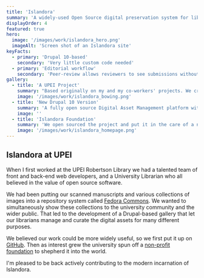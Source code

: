 ```yaml
---
title: 'Islandora'
summary: 'A widely-used Open Source digital preservation system for libraries, museums and galleries'
displayOrder: 4
featured: true
hero:
  image: '/images/work/islandora_hero.png'
  imageAlt: 'Screen shot of an Islandora site'
keyFacts:
  - primary: 'Drupal 10-based'
    secondary: 'Very little custom code needed'
  - primary: 'Editorial workflow'
    secondary: 'Peer-review allows reviewers to see submissions without seeing the authors.'
gallery:
  - title: 'A UPEI Project'
    summary: "Based originally on my and my co-workers' projects. We created a simple Drupal-based front end for our preservation efforts, and open sourced it. It caught on and is now a world-wide project."
    image: '/images/work/islandora_bowing.png'
  - title: 'New Drupal 10 Version'
    summary: 'A fully open source Digital Asset Management platform with user-configurable workflows and a microservies-based Architecture.'
    image: ''
  - title: 'Islandora Foundation'
    summary: 'We open sourced the project and put it in the care of a non-profit organization that runs events and governs the community.'
    image: '/images/work/islandora_homepage.png'
---
```

## Islandora at UPEI

When I first worked at the UPEI Robertson Library we had a talented team of front and back-end web developers, and a University Librarian who all believed in the value of open source software.

We had been putting our scanned manuscripts and various collections of images into a repository system called [Fedora Commons](https://duraspace.org/fedora/). We wanted to simultaneously show these collections to the university community and the wider public. That led to the development of a Drupal-based gallery that let our librarians manage and curate the digital assets for many different purposes.

We believed our work could be more widely useful, so we first put it up on [GitHub](https://github.com/islandora/islandora). Then as interest grew the university spun off a [non-profit foundation](https://islandora.ca/) to shepherd it into the world.

I'm pleased to be back actively contributing to the modern incarnation of Islandora.
